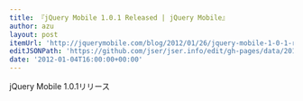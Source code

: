 ```yaml
---
title: 『jQuery Mobile 1.0.1 Released | jQuery Mobile』
author: azu
layout: post
itemUrl: 'http://jquerymobile.com/blog/2012/01/26/jquery-mobile-1-0-1-released/'
editJSONPath: 'https://github.com/jser/jser.info/edit/gh-pages/data/2012/01/index.json'
date: '2012-01-04T16:00:00+00:00'
---
```

jQuery Mobile 1.0.1リリース
